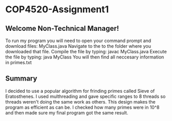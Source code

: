 # COP4520-Assignment1

## Welcome Non-Technical Manager!

To run my program you will need to open your command prompt and download files: MyClass.java
Navigate to the to the folder where you downloaded that file.
Compile the file by typing: javac MyClass.java
Execute the file by typing: java MyClass
You will then find all neccesary information in primes.txt

## Summary

I decided to use a popular algorithm for frinding primes called Sieve of Eratosthenes.
I used multhreading and gave specific ranges to 8 threads so threads weren't doing the same work as others.
This design makes the program as efficient as can be. I checked how many primes were in 10^8 and then made sure my final program got the same result.
